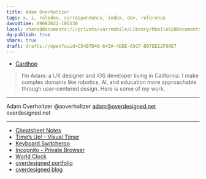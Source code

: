 ```yaml
---
title: Adam Overholtzer
tags: x, i, rolodex, correspondence, index, dev, reference
davodtime: 09082022-105530
local: shareddocuments:///private/var/mobile/Library/Mobile%20Documents/iCloud~md~obsidian/Documents/OBSHIDDIAN/drafts/C54B7D48-643A-4DDE-A3CF-D07EEE2F9AE7.md
dg-publish: true
share: true
draft: drafts://open?uuid=C54B7D48-643A-4DDE-A3CF-D07EEE2F9AE7
---
```


- [Cardhop](x-cardhop://show?id=contact:4FD2F5D1-FA7C-439F-9EEC-9F2893AB17FD&contact=Adam%20Overholtzer)

> I’m Adam: a UX designer and iOS developer living in California. I make complex domains like robotics, AI, and education more approachable through user-centered design. Here is some of my work.
---
Adam Overholtzer
@aoverholtzer
adam@overdesigned.net
overdesigned.net

---

- [Cheatsheet Notes](http://overdesigned.net/cheatsheet)
- [Time’s Up! - Visual Timer](http://overdesigned.net/timesup)
- [Keyboard Switcheroo](http://overdesigned.net/switcheroo)
- [Incognito - Private Browser](http://overdesigned.net/incognito)
- [World Clock](http://overdesigned.net/worldclock)
- [overdesigned portfolio](http://overdesigned.net/portfolio)
- [overdesigned blog](https://blog.overdesigned.net/)